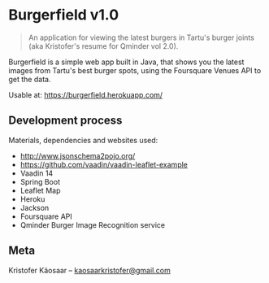 # Burgerfield v1.0
> An application for viewing the latest burgers in Tartu's burger joints (aka Kristofer's resume for Qminder vol 2.0).

Burgerfield is a simple web app built in Java, that shows you the latest images from Tartu's best burger spots, using the Foursquare Venues API to get the data.

Usable at:
https://burgerfield.herokuapp.com/

## Development process



Materials, dependencies and websites used:

* http://www.jsonschema2pojo.org/
* https://github.com/vaadin/vaadin-leaflet-example
* Vaadin 14
* Spring Boot
* Leaflet Map
* Heroku
* Jackson
* Foursquare API
* Qminder Burger Image Recognition service

## Meta

Kristofer Käosaar – kaosaarkristofer@gmail.com

